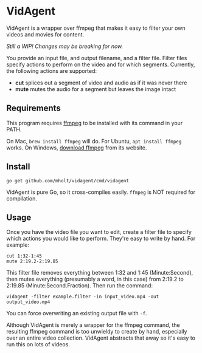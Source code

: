VidAgent
========

VidAgent is a wrapper over ffmpeg that makes it easy to filter your own videos and movies for content.

_Still a WIP! Changes may be breaking for now._

You provide an input file, and output filename, and a filter file. Filter files specify actions to perform on the video and for which segments. Currently, the following actions are supported:

- **cut** splices out a segment of video and audio as if it was never there
- **mute** mutes the audio for a segment but leaves the image intact


## Requirements

This program requires [ffmpeg](https://www.ffmpeg.org/) to be installed with its command in your PATH.

On Mac, `brew install ffmpeg` will do. For Ubuntu, `apt install ffmpeg` works. On Windows, [download ffmpeg](https://www.ffmpeg.org/download.html) from its website.


## Install

```
go get github.com/mholt/vidagent/cmd/vidagent
```

VidAgent is pure Go, so it cross-compiles easily. `ffmpeg` is NOT required for compilation.


## Usage

Once you have the video file you want to edit, create a filter file to specify which actions you would like to perform. They're easy to write by hand. For example:

```
cut 1:32-1:45
mute 2:19.2-2:19.85
```

This filter file removes everything between 1:32 and 1:45 (Minute:Second), then mutes everything (presumably a word, in this case) from 2:19.2 to 2:19.85 (Minute:Second.Fraction). Then run the command:

```
vidagent -filter example.filter -in input_video.mp4 -out output_video.mp4
```

You can force overwriting an existing output file with `-f`.

Although VidAgent is merely a wrapper for the ffmpeg command, the resulting ffmpeg command is too unwieldy to create by hand, especially over an entire video collection. VidAgent abstracts that away so it's easy to run this on lots of videos.
